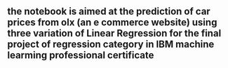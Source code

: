 ## the notebook is aimed at the prediction of car prices from olx (an e commerce website) using three variation of Linear Regression for the final project of regression category in IBM machine learming professional certificate
